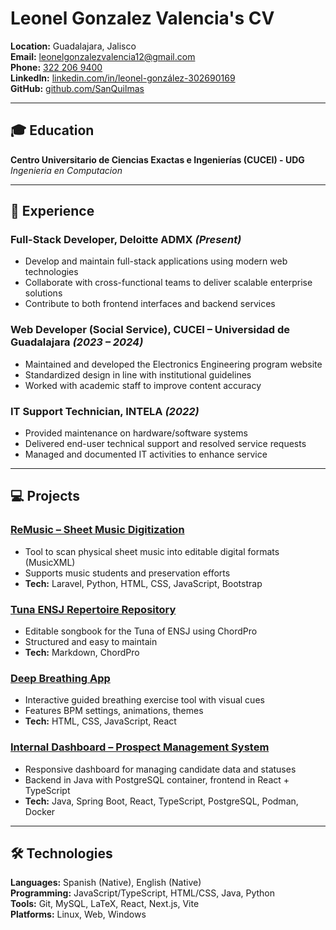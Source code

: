 # Leonel Gonzalez Valencia's CV

**Location:** Guadalajara, Jalisco  
**Email:** [leonelgonzalezvalencia12@gmail.com](mailto:leonelgonzalezvalencia12@gmail.com)  
**Phone:** [322 206 9400](tel:+52-322-206-94-00)  
**LinkedIn:** [linkedin.com/in/leonel-gonzález-302690169](https://www.linkedin.com/in/leonel-gonzález-302690169/)  
**GitHub:** [github.com/SanQuilmas](https://github.com/SanQuilmas)

---

## 🎓 Education

**Centro Universitario de Ciencias Exactas e Ingenierías (CUCEI) - UDG**  
_Ingenieria en Computacion_

---

## 💼 Experience

### Full-Stack Developer, Deloitte ADMX _(Present)_
- Develop and maintain full-stack applications using modern web technologies
- Collaborate with cross-functional teams to deliver scalable enterprise solutions
- Contribute to both frontend interfaces and backend services

### Web Developer (Social Service), CUCEI – Universidad de Guadalajara _(2023 – 2024)_
- Maintained and developed the Electronics Engineering program website
- Standardized design in line with institutional guidelines
- Worked with academic staff to improve content accuracy

### IT Support Technician, INTELA _(2022)_
- Provided maintenance on hardware/software systems
- Delivered end-user technical support and resolved service requests
- Managed and documented IT activities to enhance service

---

## 💻 Projects

### [ReMusic – Sheet Music Digitization](https://github.com/SanQuilmas/ReMusic)
- Tool to scan physical sheet music into editable digital formats (MusicXML)
- Supports music students and preservation efforts
- **Tech:** Laravel, Python, HTML, CSS, JavaScript, Bootstrap

### [Tuna ENSJ Repertoire Repository](https://github.com/SanQuilmas/repertorioTunaENSJ)
- Editable songbook for the Tuna of ENSJ using ChordPro
- Structured and easy to maintain
- **Tech:** Markdown, ChordPro

### [Deep Breathing App](https://github.com/SanQuilmas/deep-breathing)
- Interactive guided breathing exercise tool with visual cues
- Features BPM settings, animations, themes
- **Tech:** HTML, CSS, JavaScript, React

### [Internal Dashboard – Prospect Management System](https://github.com/SanQuilmas/personal-dashboard)
- Responsive dashboard for managing candidate data and statuses
- Backend in Java with PostgreSQL container, frontend in React + TypeScript
- **Tech:** Java, Spring Boot, React, TypeScript, PostgreSQL, Podman, Docker

---

## 🛠 Technologies

**Languages:** Spanish (Native), English (Native)  
**Programming:** JavaScript/TypeScript, HTML/CSS, Java, Python  
**Tools:** Git, MySQL, LaTeX, React, Next.js, Vite  
**Platforms:** Linux, Web, Windows